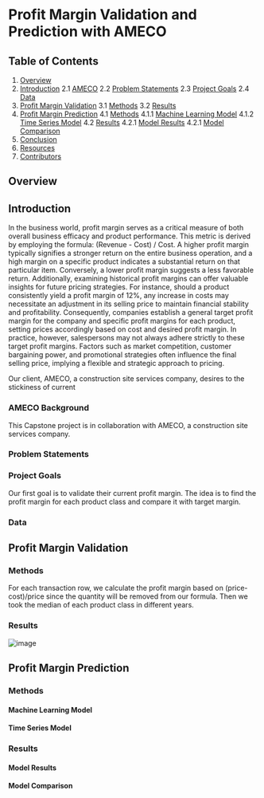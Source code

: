 # Profit Margin Validation and Prediction with AMECO

## Table of Contents
1. [Overview](#Overview)
2. [Introduction](#Introduction)
   2.1 [AMECO](#AMECO)
   2.2 [Problem Statements](#Problem-Statements)
   2.3 [Project Goals](#Project-Goals)
   2.4 [Data](#Dataset)
3. [Profit Margin Validation](#Profit-Margin-Validation)
   3.1 [Methods](#Validation-Methods)
   3.2 [Results](#Validation-Results)
4. [Profit Margin Prediction](#Profit-Margin-Prediction)
   4.1 [Methods](#Prediction-Methods)
       4.1.1 [Machine Learning Model](#Machine-Learning-Model)
       4.1.2 [Time Series Model](#Time-Series-Model)
   4.2 [Results](#Results)
       4.2.1 [Model Results](#Model_Results)
       4.2.1 [Model Comparison](#Model_Comparison)
5. [Conclusion](#Conclusion)
6. [Resources](#Resources)
7. [Contributors](#Contributors)


## Overview <a name="Overview"></a>

## Introduction <a name="Introduction"></a>

In the business world, profit margin serves as a critical measure of both overall business efficacy and product performance. This metric is derived by employing the formula: (Revenue - Cost) / Cost. A higher profit margin typically signifies a stronger return on the entire business operation, and a high margin on a specific product indicates a substantial return on that particular item. Conversely, a lower profit margin suggests a less favorable return. Additionally, examining historical profit margins can offer valuable insights for future pricing strategies. For instance, should a product consistently yield a profit margin of 12%, any increase in costs may necessitate an adjustment in its selling price to maintain financial stability and profitability. Consequently, companies establish a general target profit margin for the company and specific profit margins for each product, setting prices accordingly based on cost and desired profit margin. In practice, however, salespersons may not always adhere strictly to these target profit margins. Factors such as market competition, customer bargaining power, and promotional strategies often influence the final selling price, implying a flexible and strategic approach to pricing. 

Our client, AMECO, a construction site services company, desires to the stickiness of current 


### AMECO Background <a name="AMECO"></a>

This Capstone project is in collaboration with AMECO, a construction site services company. 


### Problem Statements <a name="Problem-Statements"></a>

### Project Goals <a name="Project-Goals"></a>

Our first goal is to validate their current profit margin. The idea is to find the profit margin for each product class and compare it with target margin.

### Data <a name="Dataset"></a>

## Profit Margin Validation <a name="Profit-Margin-Validation"></a>

### Methods <a name="Validation-Methods"></a>

For each transaction row, we calculate the profit margin based on (price-cost)/price since the quantity will be removed from our formula. Then we took the median of each product class in different years.

### Results <a name="Validation-Results"></a>

![image](https://github.com/PomeloWu99/Capstone/assets/100142240/5d6e840d-ffe9-499e-a462-38654aa6ebdb)

## Profit Margin Prediction <a name="Profit-Margin-Prediction"></a>

### Methods <a name="Prediction-Methods"></a>

#### Machine Learning Model <a name="Machine-Learning-Model"></a>

#### Time Series Model <a name="Time-Series-Model"></a>

### Results <a name="Results"></a>

#### Model Results <a name="Model-Results"></a>

#### Model Comparison <a name="Model-Comparison"></a>

